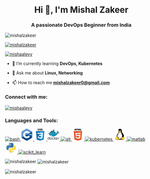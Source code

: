 <h1 align="center">Hi 👋, I'm Mishal Zakeer</h1>
<h3 align="center">A passionate DevOps Beginner from India</h3>

<p align="left"> <img src="https://komarev.com/ghpvc/?username=mishalzakeer&label=Profile%20views&color=0e75b6&style=flat" alt="mishalzakeer" /> </p>

<p align="left"> <a href="https://github.com/ryo-ma/github-profile-trophy"><img src="https://github-profile-trophy.vercel.app/?username=mishalzakeer" alt="mishalzakeer" /></a> </p>

<p align="left"> <a href="https://twitter.com/mishaaleyy" target="blank"><img src="https://img.shields.io/twitter/follow/mishaaleyy?logo=twitter&style=for-the-badge" alt="mishaaleyy" /></a> </p>

- 🌱 I’m currently learning **DevOps, Kubernetes**

- 💬 Ask me about **Linux, Networking**

- 📫 How to reach me **mishalzakeer0@gmail.com**

<h3 align="left">Connect with me:</h3>
<p align="left">
<a href="https://twitter.com/mishaaleyy" target="blank"><img align="center" src="https://raw.githubusercontent.com/rahuldkjain/github-profile-readme-generator/master/src/images/icons/Social/twitter.svg" alt="mishaaleyy" height="30" width="40" /></a>
</p>

<h3 align="left">Languages and Tools:</h3>
<p align="left"> <a href="https://www.gnu.org/software/bash/" target="_blank" rel="noreferrer"> <img src="https://www.vectorlogo.zone/logos/gnu_bash/gnu_bash-icon.svg" alt="bash" width="40" height="40"/> </a> <a href="https://www.w3schools.com/cpp/" target="_blank" rel="noreferrer"> <img src="https://raw.githubusercontent.com/devicons/devicon/master/icons/cplusplus/cplusplus-original.svg" alt="cplusplus" width="40" height="40"/> </a> <a href="https://www.w3schools.com/css/" target="_blank" rel="noreferrer"> <img src="https://raw.githubusercontent.com/devicons/devicon/master/icons/css3/css3-original-wordmark.svg" alt="css3" width="40" height="40"/> </a> <a href="https://www.docker.com/" target="_blank" rel="noreferrer"> <img src="https://raw.githubusercontent.com/devicons/devicon/master/icons/docker/docker-original-wordmark.svg" alt="docker" width="40" height="40"/> </a> <a href="https://git-scm.com/" target="_blank" rel="noreferrer"> <img src="https://www.vectorlogo.zone/logos/git-scm/git-scm-icon.svg" alt="git" width="40" height="40"/> </a> <a href="https://www.w3.org/html/" target="_blank" rel="noreferrer"> <img src="https://raw.githubusercontent.com/devicons/devicon/master/icons/html5/html5-original-wordmark.svg" alt="html5" width="40" height="40"/> </a> <a href="https://kubernetes.io" target="_blank" rel="noreferrer"> <img src="https://www.vectorlogo.zone/logos/kubernetes/kubernetes-icon.svg" alt="kubernetes" width="40" height="40"/> </a> <a href="https://www.linux.org/" target="_blank" rel="noreferrer"> <img src="https://raw.githubusercontent.com/devicons/devicon/master/icons/linux/linux-original.svg" alt="linux" width="40" height="40"/> </a> <a href="https://www.mathworks.com/" target="_blank" rel="noreferrer"> <img src="https://upload.wikimedia.org/wikipedia/commons/2/21/Matlab_Logo.png" alt="matlab" width="40" height="40"/> </a> <a href="https://www.python.org" target="_blank" rel="noreferrer"> <img src="https://raw.githubusercontent.com/devicons/devicon/master/icons/python/python-original.svg" alt="python" width="40" height="40"/> </a> <a href="https://scikit-learn.org/" target="_blank" rel="noreferrer"> <img src="https://upload.wikimedia.org/wikipedia/commons/0/05/Scikit_learn_logo_small.svg" alt="scikit_learn" width="40" height="40"/> </a> </p>

<p><img align="left" src="https://github-readme-stats.vercel.app/api/top-langs?username=mishalzakeer&show_icons=true&locale=en&layout=compact" alt="mishalzakeer" /></p>

<p>&nbsp;<img align="center" src="https://github-readme-stats.vercel.app/api?username=mishalzakeer&show_icons=true&locale=en" alt="mishalzakeer" /></p>

<p><img align="center" src="https://github-readme-streak-stats.herokuapp.com/?user=mishalzakeer&" alt="mishalzakeer" /></p>

